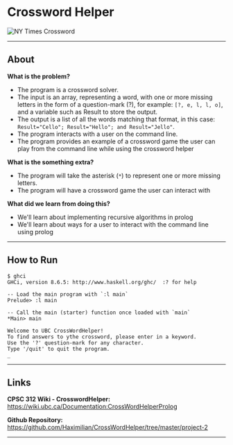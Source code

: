 # Crossword Helper


![NY Times Crossword](https://wiki.ubc.ca/images/6/6f/NY_Times_Crossword.png)

___

## About

**What is the problem?**

- The program is a crossword solver.
- The input is an array, representing a word, with one or more missing letters in the form of a question-mark (?), for example: `[?, e, l, l, o]`, and a variable such as Result to store the output.
- The output is a list of all the words matching that format, in this case: `Result="Cello"; Result="Hello"; and Result="Jello"`.
- The program interacts with a user on the command line.
- The program provides an example of a crossword game the user can play from the command line while using the crossword helper

**What is the something extra?**

- The program will take the asterisk (`*`) to represent one or more missing letters.
- The program will have a crossword game the user can interact with

**What did we learn from doing this?**

- We'll learn about implementing recursive algorithms in prolog
- We'll learn about ways for a user to interact with the command line using prolog

___

## How to Run

```
$ ghci
GHCi, version 8.6.5: http://www.haskell.org/ghc/  :? for help

-- Load the main program with `:l main`
Prelude> :l main 

-- Call the main (starter) function once loaded with `main`
*Main> main

Welcome to UBC CrossWordHelper! 
To find answers to ythe crossword, please enter in a keyword. 
Use the '?' question-mark for any character. 
Type '/quit' to quit the program.
_

```

___

## Links

**CPSC 312 Wiki - CrosswordHelper:** 
https://wiki.ubc.ca/Documentation:CrossWordHelperProlog


**Github Repository:** 
https://github.com/Haximilian/CrossWordHelper/tree/master/project-2

___
